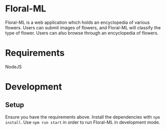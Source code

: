# Floral-ML

Floral-ML is a web application which holds an encyclopedia of various flowers. Users can submit images of flowers, and Floral-ML will classify the type of flower. Users can also browse through an encyclopedia of flowers.

# Requirements

NodeJS

# Development

## Setup
Ensure you have the requirements above. Install the dependencies with `npm install`.
Use `npm run start` in order to run Floral-ML in development mode.

